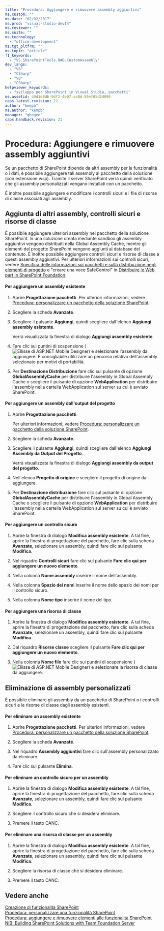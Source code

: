 ```yaml
---
title: "Procedura: Aggiungere e rimuovere assembly aggiuntivi"
ms.custom: ""
ms.date: "02/02/2017"
ms.prod: "visual-studio-dev14"
ms.reviewer: ""
ms.suite: ""
ms.technology: 
  - "office-development"
ms.tgt_pltfrm: ""
ms.topic: "article"
f1_keywords: 
  - "VS.SharePointTools.RAD.CustomAssembly"
dev_langs: 
  - "VB"
  - "CSharp"
  - "VB"
  - "CSharp"
helpviewer_keywords: 
  - "sviluppo per SharePoint in Visual Studio, pacchetti"
ms.assetid: d9d1e8db-9df2-4e07-ac8d-59ef05d24090
caps.latest.revision: 22
author: "kempb"
ms.author: "kempb"
manager: "ghogen"
caps.handback.revision: 21
---
```

# Procedura: Aggiungere e rimuovere assembly aggiuntivi
  Se un pacchetto di SharePoint dipende da altri assembly per la funzionalità o i dati, è possibile aggiungere tali assembly al pacchetto della soluzione \(con estensione wsp\).  Tramite il server SharePoint verrà quindi verificato che gli assembly personalizzati vengano installati con un pacchetto.  
  
 È inoltre possibile aggiungere e modificare i controlli sicuri e i file di risorse di classe associati agli assembly.  
  
## Aggiunta di altri assembly, controlli sicuri e risorse di classe  
 È possibile aggiungere ulteriori assembly nel pacchetto della soluzione SharePoint.  In una soluzione creata mediante sandbox gli assembly aggiuntivi vengono distribuiti nella Global Assembly Cache, mentre gli elementi del progetto SharePoint vengono aggiunti al database del contenuto.  È inoltre possibile aggiungere controlli sicuri e risorse di classe a questi assembly aggiuntivi.  Per ulteriori informazioni sui controlli sicuri, vedere [Specifica delle informazioni sui pacchetti e sulla distribuzione negli elementi di progetto](../sharepoint/providing-packaging-and-deployment-information-in-project-items.md) o "creare una voce SafeControl" in [Distribuire le Web part in SharePoint Foundation](http://go.microsoft.com/fwlink/?LinkId=245505).  
  
#### Per aggiungere un assembly esistente  
  
1.  Aprire **Progettazione pacchetti**.  Per ulteriori informazioni, vedere [Procedura: personalizzare un pacchetto della soluzione SharePoint](../sharepoint/how-to-customize-a-sharepoint-solution-package.md).  
  
2.  Scegliere la scheda **Avanzate**.  
  
3.  Scegliere il pulsante **Aggiungi**, quindi scegliere dall'elenco **Aggiungi assembly esistente**.  
  
     Verrà visualizzata la finestra di dialogo **Aggiungi assembly esistente**.  
  
4.  Fare clic sui puntini di sospensione \(![Ellisse di ASP.NET Mobile Designer](~/sharepoint/media/mwellipsis.gif "Ellisse di ASP.NET Mobile Designer")\) e selezionare l'assembly da aggiungere.  È consigliabile utilizzare un percorso relativo dell'assembly selezionato per motivi di portabilità.  
  
5.  Per **Destinazione Distribuzione** fare clic sul pulsante di opzione **GlobalAssemblyCache** per distribuire l'assembly in Global Assembly Cache o scegliere il pulsante di opzione **WebApplication** per distribuire l'assembly nella cartella WebApplication sul server su cui è avviato SharePoint.  
  
#### Per aggiungere un assembly dall'output del progetto  
  
1.  Aprire **Progettazione pacchetti**.  
  
     Per ulteriori informazioni, vedere [Procedura: personalizzare un pacchetto della soluzione SharePoint](../sharepoint/how-to-customize-a-sharepoint-solution-package.md).  
  
2.  Scegliere la scheda **Avanzate**.  
  
3.  Scegliere il pulsante **Aggiungi**, quindi scegliere dall'elenco **Aggiungi Assembly da Output del Progetto**.  
  
     Verrà visualizzata la finestra di dialogo **Aggiungi assembly da output del progetto**.  
  
4.  Nell'elenco **Progetto di origine** e scegliere il progetto di origine da aggiungere.  
  
5.  Per **Destinazione distribuzione** fare clic sul pulsante di opzione **GlobalAssemblyCache** per distribuire l'assembly in Global Assembly Cache o scegliere il pulsante di opzione **WebApplication** per distribuire l'assembly nella cartella WebApplication sul server su cui è avviato SharePoint.  
  
#### Per aggiungere un controllo sicuro  
  
1.  Aprire la finestra di dialogo **Modifica assembly esistente**.  A tal fine, aprire la finestra di progettazione del pacchetto, fare clic sulla scheda **Avanzate**, selezionare un assembly, quindi fare clic sul pulsante **Modifica**.  
  
2.  Nel riquadro **Controlli sicuri** fare clic sul pulsante **Fare clic qui per aggiungere un nuovo elemento**.  
  
3.  Nella colonna **Nome assembly** inserire il nome dell'assembly.  
  
4.  Nella colonna **Spazio dei nomi** inserire il nome dello spazio dei nomi per il controllo sicuro.  
  
5.  Nella colonna **Nome tipo** inserire il nome del tipo.  
  
#### Per aggiungere una risorsa di classe  
  
1.  Aprire la finestra di dialogo **Modifica assembly esistente**.  A tal fine, aprire la finestra di progettazione del pacchetto, fare clic sulla scheda **Avanzate**, selezionare un assembly, quindi fare clic sul pulsante **Modifica**.  
  
2.  Dal riquadro **Risorse classe** scegliere il pulsante **Fare clic qui per aggiungere un nuovo elemento**.  
  
3.  Nella colonna **Nome file** fare clic sui puntini di sospensione \(![Ellisse di ASP.NET Mobile Designer](~/sharepoint/media/mwellipsis.gif "Ellisse di ASP.NET Mobile Designer")\) e selezionare la risorsa di classe da aggiungere.  
  
## Eliminazione di assembly personalizzati  
 È possibile eliminare gli assembly da un pacchetto di SharePoint o i controlli sicuri e le risorse di classe dagli assembly esistenti.  
  
#### Per eliminare un assembly esistente  
  
1.  Aprire **Progettazione pacchetti**.  Per ulteriori informazioni, vedere [Procedura: personalizzare un pacchetto della soluzione SharePoint](../sharepoint/how-to-customize-a-sharepoint-solution-package.md).  
  
2.  Scegliere la scheda **Avanzate**.  
  
3.  Nel riquadro **Assembly aggiuntivi** fare clic sull'assembly personalizzato da eliminare.  
  
4.  Fare clic sul pulsante **Elimina**.  
  
#### Per eliminare un controllo sicuro per un assembly  
  
1.  Aprire la finestra di dialogo **Modifica assembly esistente**.  A tal fine, aprire la finestra di progettazione del pacchetto, fare clic sulla scheda **Avanzate**, selezionare un assembly, quindi fare clic sul pulsante **Modifica**.  
  
2.  Scegliere il controllo sicuro che si desidera eliminare.  
  
3.  Premere il tasto CANC.  
  
#### Per eliminare una risorsa di classe per un assembly  
  
1.  Aprire la finestra di dialogo **Modifica assembly esistente**.  A tal fine, aprire la finestra di progettazione del pacchetto, fare clic sulla scheda **Avanzate**, selezionare un assembly, quindi fare clic sul pulsante **Modifica**.  
  
2.  Scegliere la risorsa di classe che si desidera eliminare.  
  
3.  Premere il tasto CANC.  
  
## Vedere anche  
 [Creazione di funzionalità SharePoint](../sharepoint/creating-sharepoint-features.md)   
 [Procedura: personalizzare una funzionalità SharePoint](../sharepoint/how-to-customize-a-sharepoint-feature.md)   
 [Procedura: aggiungere e rimuovere elementi alle funzionalità SharePoint](../sharepoint/how-to-add-and-remove-items-to-sharepoint-features.md)   
 [NIB: Building SharePoint Solutions with Team Foundation Server](http://msdn.microsoft.com/it-it/700a570a-e98e-4425-aadd-34c014868d43)  
  
  